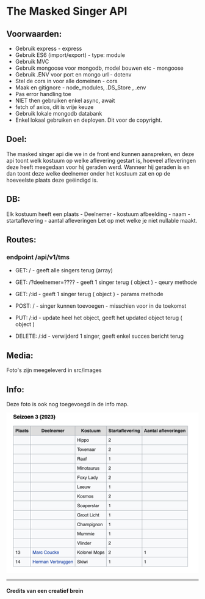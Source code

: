 # The Masked Singer API

## Voorwaarden:

- Gebruik express - express
- Gebruik ES6 (import/export) - type: module
- Gebruik MVC
- Gebruik mongoose voor mongodb, model bouwen etc - mongoose
- Gebruik .ENV voor port en mongo url - dotenv
- Stel de cors in voor alle domeinen - cors
- Maak en gitignore - node_modules, .DS_Store , .env
- Pas error handling toe
- NIET then gebruiken enkel async, await
- fetch of axios, dit is vrije keuze
- Gebruik lokale mongodb databank
- Enkel lokaal gebruiken en deployen. Dit voor de copyright.

## Doel:

The masked singer api die we in de front end kunnen aanspreken, en deze api toont welk kostuum op welke aflevering gestart is, hoeveel afleveringen deze heeft meegedaan voor hij geraden werd.
Wanneer hij geraden is en dan toont deze welke deelnemer onder het kostuum zat en op de hoeveelste plaats deze geëindigd is.

## DB:

Elk kostuum heeft een plaats - Deelnemer - kostuum afbeelding - naam - startaflevering - aantal afleveringen
Let op met welke je niet nullable maakt.

## Routes:

### endpoint /api/v1/tms

- GET: / - geeft alle singers terug (array)

- GET: /?deelnemer=???? - geeft 1 singer terug ( object ) - qeury methode

- GET: /:id - geeft 1 singer terug ( object ) - params methode

- POST: / - singer kunnen toevoegen - misschien voor in de toekomst

- PUT: /:id - update heel het object, geeft het updated object terug ( object )

- DELETE: /:id - verwijderd 1 singer, geeft enkel succes bericht terug

## Media:

Foto's zijn meegeleverd in src/images

## Info:

Deze foto is ook nog toegevoegd in de info map.

![Info](/info/TMS%20info.jpg 'info')

---

#### **Credits van een creatief brein**
